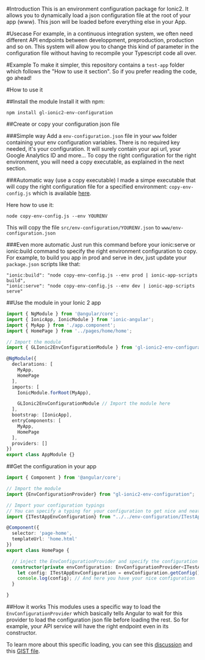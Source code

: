 #Introduction
This is an environment configuration package for Ionic2.
It allows you to dynamically load a json configuration file at the root of your app (www). 
This json will be loaded before everything else in your App.

#Usecase
For example, in a continuous integration system, we often need different API endpoints between developpment, preproduction, production and so on.
This system will allow you to change this kind of parameter in the configuration file without having to recompile your Typescript code all over.

#Example
To make it simpler, this repository contains a `test-app` folder which follows the "How to use it section". 
So if you prefer reading the code, go ahead!

#How to use it

##Install the module
Install it with npm:
```
npm install gl-ionic2-env-configuration
```

##Create or copy your configuration json file

###Simple way
Add a `env-configuration.json` file in your `www` folder containing your env configuration variables.
There is no required key needed, it's your configuration. It will surely contain your api url, your Google Analytics ID and more...
To copy the right configuration for the right environment, you will need a copy executable, as explained in the next section.

###Automatic way (use a copy executable)
I made a simpe executable that will copy the right configuration file for a specified environment:
`copy-env-config.js` which is available [here](https://github.com/geeklearningio/gl-ionic2-env-configuration/blob/master/test-app/copy-env-config.js).

Here how to use it:
```
node copy-env-config.js --env YOURENV
```
This will copy the file `src/env-configuration/YOURENV.json` to `www/env-configuration.json`

###Even more automatic
Just run this command before your ionic:serve or ionic:build command to specify the right environment configuration to copy.
For example, to build you app in prod and serve in dev, just update your `package.json` scripts like that:
```
"ionic:build": "node copy-env-config.js --env prod | ionic-app-scripts build",
"ionic:serve": "node copy-env-config.js --env dev | ionic-app-scripts serve"
```

##Use the module in your Ionic 2 app

```typescript
import { NgModule } from '@angular/core';
import { IonicApp, IonicModule } from 'ionic-angular';
import { MyApp } from './app.component';
import { HomePage } from '../pages/home/home';

// Import the module
import { GLIonic2EnvConfigurationModule } from 'gl-ionic2-env-configuration';

@NgModule({
  declarations: [
    MyApp,
    HomePage
  ],
  imports: [
    IonicModule.forRoot(MyApp),

    GLIonic2EnvConfigurationModule // Import the module here
  ],
  bootstrap: [IonicApp],
  entryComponents: [
    MyApp,
    HomePage
  ],
  providers: []
})
export class AppModule {}
```

##Get the configuration in your app

```typescript
import { Component } from '@angular/core';

// Import the module
import {EnvConfigurationProvider} from "gl-ionic2-env-configuration";

// Import your configuration typings
// You can specify a typing for your configuration to get nice and neat autocompletion
import {ITestAppEnvConfiguration} from "../../env-configuration/ITestAppEnvConfiguration";

@Component({
  selector: 'page-home',
  templateUrl: 'home.html'
})
export class HomePage {

  // inject the EnvConfigurationProvider and specify the configuration typings
  constructor(private envConfiguration: EnvConfigurationProvider<ITestAppEnvConfiguration>) {
    let config: ITestAppEnvConfiguration = envConfiguration.getConfig();
    console.log(config); // And here you have your nice configuration
  }

}
```

##How it works
This modules uses a specific way to load the `EnvConfigurationProvider` which basically tells Angular to wait for this provider to load the configuration json file before loading the rest.
So for example, your API service will have the right endpoint even in its constructor.

To learn more about this specific loading, you can see this [discussion](https://github.com/angular/angular/issues/9047#issuecomment-224075188) and this [GIST file](https://gist.github.com/fernandohu/122e88c3bcd210bbe41c608c36306db9).
